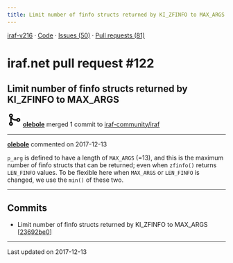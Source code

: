 ```yaml
---
title: Limit number of finfo structs returned by KI_ZFINFO to MAX_ARGS #122
---
```


[iraf-v216](/iraf-v216) · [Code](https://github.com/iraf-community/iraf/tree/iraf-v216) · [Issues (50)](/iraf-v216/issues) · [Pull requests (81)](/iraf-v216/issues/pulls)

# iraf.net pull request #122
## Limit number of finfo structs returned by KI_ZFINFO to MAX_ARGS
![merge](git-merge.svg) **[olebole](https://github.com/olebole)** merged 1 commit to [iraf-community/iraf](https://github.com/iraf-community/iraf/)

- - - -

**[olebole](https://github.com/olebole)** commented on 2017-12-13

`p_arg` is defined to have a length of `MAX_ARGS` (=13), and this is the maximum number of finfo structs that can be returned; even when `zfinfo()` returns `LEN_FINFO` values. To be flexible here when `MAX_ARGS` or  `LEN_FINFO` is changed, we use the `min()` of these two.
- - - -

## Commits

* Limit number of finfo structs returned by KI_ZFINFO to MAX_ARGS [[23692be0](https://github.com/iraf-community/iraf/commit/23692be06ca7ed0dcd0e75889392dfbf834f7c1c)]

- - - -

Last updated on 2017-12-13

